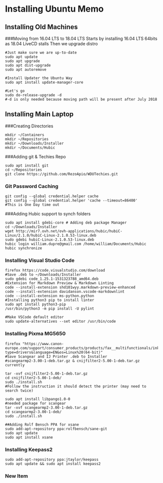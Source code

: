
# Installing Ubuntu Memo

## Installing Old Machines 

###Moving from 16.04 LTS to 18.04 LTS
Starts by installing 16.04 LTS 64bits as 18.04 LiveCD stalls
Then we upgrade distro
```shell
#Just make sure we are up-to-date
sudo apt update 
sudo apt upgrade
sudo apt dist-upgrade
sudo apt autoremove

#Install Updater the Ubuntu Way
sudo apt install update-manager-core

#Let's go
sudo do-release-upgrade -d
#-d is only needed because moving path will be present after July 2018 

```

## Installing Main Laptop

###Creating Directories
```shell
mkdir ~/Containers
mkdir ~/Repositories
mkdir ~/Downloads/Installer
mkdir ~/Documents/Hubic

```
###Adding git & Techies Repo
```shell
sudo apt install git
cd ~/Repositories
git clone https://github.com/RezoApio/WDUTechies.git
```

### Git Password Caching
```shell
git config --global credential.helper cache
git config --global credential.helper 'cache --timeout=86400'
#This is One Day time out

```

###Adding Hubic support to synch folders
```shell
sudo apt install gdebi-core # Adding deb package Manager
cd ~/Downloads/Installer
wget http://mir7.ovh.net/ovh-applications/hubic/hubiC-Linux/2.1.0/hubiC-Linux-2.1.0.53-linux.deb
sudo gdebi hubiC-Linux-2.1.0.53-linux.deb
hubic login william.dupre@gmail.com /home/william/Documents/Hubic
hubic synchronize

```

### Installing Visual Studio Code

```shell
firefox https://code.visualstudio.com/download
#Save .deb to ~/Downloads/Installer
sudo gdebi code_1.25.1-1531323788_amd64.deb
#Extension for Markdown Preview & Markdown Linting
code --install-extension shd101wyy.markdown-preview-enhanced
code --install-extension davidanson.vscode-markdownlint
code --install-extension ms-python.python
#Installing python3 pip to install linter
sudo apt install python3-pip
/usr/bin/python3 -m pip install -U pylint

#Make VSCode default editor
sudo update-alternatives --set editor /usr/bin/code

```

### Installing Pixma MG5650 

```shell
firefox "https://www.canon-europe.com/support/consumer_products/products/fax__multifunctionals/inkjet/pixma_mg_series/pixma_mg5650.aspx?type=drivers&language=EN&os=Linux%20(64-bit)"
#Save Scangear and IJ Printer .deb to Installer
#scangearmp2-3.00-1-deb.tar.gz & cnijfilter2-5.00-1-deb.tar.gz currently

tar -xvf cnijfilter2-5.00-1-deb.tar.gz
cd cnijfilter2-5.00-1-deb/
sudo ./install.sh
#Follow the instruction it should detect the printer (may need to search twice)

sudo apt install libpango1.0-0
#needed package for scangear
tar -xvf scangearmp2-3.00-1-deb.tar.gz
cd scangearmp2-3.00-1-deb/
sudo ./install.sh

##Adding Rolf Bensch PPA for xsane
sudo add-apt-repository ppa:rolfbensch/sane-git
sudo apt update
sudo apt install xsane
```

### Installing Keepass2

```shell
sudo add-apt-repository ppa:jtaylor/keepass
sudo apt update && sudo apt install keepass2
```


### New Item

```shell


```